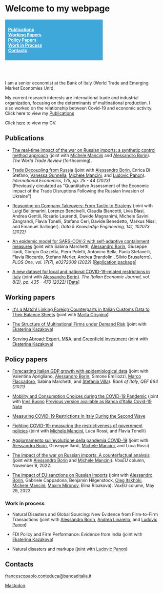 # Welcome to my webpage

<div style="display: flex;">

  <nav style="flex: 0 0 300px; background-color: #3fa8db; padding: 10px;">
    <ul style="list-style-type: none; padding: 0;">
      <li><a href="#publications" style="color: white; font-weight: bold;">Publications</a></li>
      <li><a href="#workingpapers" style="color: white; font-weight: bold;">Working Papers</a></li>
      <li><a href="#policy-papers" style="color: white; font-weight: bold;">Policy Papers</a></li>
      <li><a href="#workinprocess" style="color: white; font-weight: bold;">Work in Process</a></li>
      <li><a href="#contacts" style="color: white; font-weight: bold;">Contacts</a></li> 
    </ul>
  </nav>
</div>

<br />
<br />
<br />


I am a senior economist at the Bank of Italy (World Trade and Emerging Market Economies Unit).

My current research interests are international trade and industrial organization, focusing on the determinants of multinational production. I also worked on the relationship between Covid-19 and economic activity. Click here to view my [Publications](#publications)

Click [here](https://github.com/fpaoloconteduca/fpaoloconteduca.github.io/blob/main/CV.pdf) to view my CV.

## Publications

- [The real-time impact of the war on Russian imports: a synthetic control method approach](https://www.econstor.eu/handle/10419/266330) (joint with [Michele Mancini](http://www.tradeconomics.com/mancini) and [Alessandro Borin](http://www.tradeconomics.com/borin)). *The World Trade Review* (forthcoming).

- [Trade Decoupling from Russia](https://doi.org/10.1016/j.inteco.2023.05.001) (joint with [Alessandro Borin](http://www.tradeconomics.com/borin), Enrica Di Stefano, [Vanessa Gunnella](https://sites.google.com/site/vanessagunnella/), [Michele Mancini](http://www.tradeconomics.com/mancini), and [Ludovic Panon](https://sites.google.com/site/ludovicpanon/home)). *International Economics, 175, pp. 25 - 44 (2023)* <br> 
(Previously circulated as "Quantitative Assessment of the Economic Impact of the Trade Disruptions Following the Russian Invasion of Ukraine")

- [Reasoning on Company Takeovers: From Tactic to Strategy](https://www.sciencedirect.com/science/article/abs/pii/S0169023X22000672) (joint with Luigi Bellomarini, Lorenzo Bencivelli, Claudia Biancotti, Livia Blasi, Andrea Gentili, Rosario Laurendi, Davide Magnanimi, Michele Savini Zangrandi, Flavia Tonelli, Stefano Ceri, Davide Benedetto, Markus Nissl, and Emanuel Sallinger). *Data & Knowledge Engineering, 141, 102073 (2022)*

- [An epidemic model for SARS-COV-2 with self-adaptive containment measures](https://doi.org/10.1371/journal.pone.0272009) (joint with Sabina Marchetti, [Alessandro Borin](http://www.tradeconomics.com/borin), Giuseppe Ilardi, Giorgio Guzzetta, Piero Poletti, Antonino Bella, Paola Stefanelli, Flavia Riccardo, Stefano Merler, Andrea Brandolini, Silvio Brusaferro). *PLOS One, vol. 17(7), e0272009 (2022)* [[Replication package](https://zenodo.org/record/6668605#.YrAbOoXP3IV)]

- [A new dataset for local and national COVID-19-related restrictions in Italy](https://doi.org/10.1007/s40797-022-00197-0) (joint with [Alessandro Borin](http://www.tradeconomics.com/borin)). *The Italian Economic Journal, vol. 8(2), pp. 435 – 470 (2022)* [[Data](https://www.dropbox.com/sh/s6j0eb12ipsomc4/AAAfAeoAJch9Nf8pBUlrfBNma?dl=0)]

## Working papers

- [It's a Match! Linking Foreign Counterparts in Italian Customs Data to Their Balance Sheets](https://www.bancaditalia.it/pubblicazioni/qef/2023-0823/QEF_823_23.pdf) (joint with [Marta Crispino](https://sites.google.com/site/crispinostat/))

- [The Structure of Multinational Firms under Demand Risk](https://drive.google.com/file/d/12a7-yrnwIpMa19hrOaZMtwdSoxmmFGnP/view) (joint with [Ekaterina Kazakova](https://ekaterinakazakova.com))

- [Serving Abroad: Export, M&A, and Greenfield Investment](https://papers.ssrn.com/sol3/papers.cfm?abstract_id=4606966) (joint with [Ekaterina Kazakova](https://ekaterinakazakova.com))



## Policy papers
 
- [Forecasting Italian GDP growth with epidemiological data](https://www.bancaditalia.it/pubblicazioni/qef/2021-0664/index.html?com.dotmarketing.htmlpage.language=1) (joint with Valentina Aprigliano, [Alessandro Borin](http://www.tradeconomics.com/borin), Simone Emiliozzi, [Marco Flaccadoro](https://sites.google.com/view/marcoflaccadoro/home), Sabina Marchetti, and [Stefania Villa](https://sites.google.com/site/stefaniavilla3)). *Bank of Italy, QEF 664 (2021)*
 
 - [Mobility and Consumption Choices during the COVID-19 Pandemic](https://papers.ssrn.com/sol3/papers.cfm?abstract_id=3873765) (joint with [Ines Buono](https://sites.google.com/site/inesbuono/home) [Previous version available as Banca d'Italia Covid-19 Note](https://www.bancaditalia.it/pubblicazioni/note-covid-19/2020/Nota_Covid_Mobility_Before_Gvt_Restrictions_09112020.pdf)
 
- [Measuring COVID-19 Restrictions in Italy During the Second Wave](https://www.bancaditalia.it/pubblicazioni/note-covid-19/2021/mobility_restrictions_italy_second_wave.pdf) 

- [Fighting COVID-19: measuring the restrictiveness of government policies](https://www.bancaditalia.it/pubblicazioni/note-covid-19/2020/Nota_Lockdown_circolazione.pdf) (joint with [Michele Mancini](http://www.tradeconomics.com/mancini), Luca Rossi, and Flavia Tonelli)

- [Aggiornamento sull'evoluzione della pandemia COVID-19](https://www.bancaditalia.it/pubblicazioni/note-covid-19/2020/Aggiornamento_evoluzione_pandemia_Covid_19-2020.07.20.pdf) (joint with [Alessandro Borin](http://www.tradeconomics.com/borin), Giuseppe Ilardi, [Michele Mancini](http://www.tradeconomics.com/mancini), and Luca Rossi)

- [The impact of the war on Russian imports: A counterfactual analysis](https://cepr.org/voxeu/columns/impact-war-russian-imports-counterfactual-analysis) (joint with [Alessandro Borin](http://www.tradeconomics.com/borin) and [Michele Mancini](http://www.tradeconomics.com/mancini)). *VoxEU* column, November 9, 2022.

- [The impact of EU sanctions on Russian imports](https://cepr.org/voxeu/columns/impact-eu-sanctions-russian-imports) (joint with [Alessandro Borin](http://www.tradeconomics.com/borin), Gabriele Cappadona, Benjamin Hilgenstock, [Oleg Itskhoki](https://itskhoki.com/), [Michele Mancini](http://www.tradeconomics.com/mancini), [Maxim Mironov](http://mironov.xyz/), Elina Ribakova). *VoxEU* column, May 29, 2023.

### Work in process

- Natural Disasters and Global Sourcing: New Evidence from Firm-to-Firm Transactions (joint with [Alessandro Borin](http://www.tradeconomics.com/borin), [Andrea Linarello](https://sites.google.com/site/andrealinarello/home), and [Ludovic Panon](https://sites.google.com/site/ludovicpanon/home))
 
- FDI Policy and Firm Performance: Evidence from India (joint with [Ekaterina Kazakova](https://www.ekaterinakazakova.com))

- Natural disasters and markups (joint with [Ludovic Panon](https://sites.google.com/site/ludovicpanon/home))

  
## Contacts

<a href="mailto:francescopaolo.conteduca@bancaditalia.it">francescopaolo.conteduca@bancaditalia.it</a>


 <a rel="me" href="https://econtwitter.net/@fpconteduca">Mastodon</a>
 
  
<a href="https://www.revolvermaps.com/?target=enlarge&amp;i=0zc0mexk33u"><img src="//ra.revolvermaps.com/h/m/a/0/ff0000/128/0/0zc0mexk33u.png" width="1" height="1" alt="Map" style="border:0;"></a>


 
 


